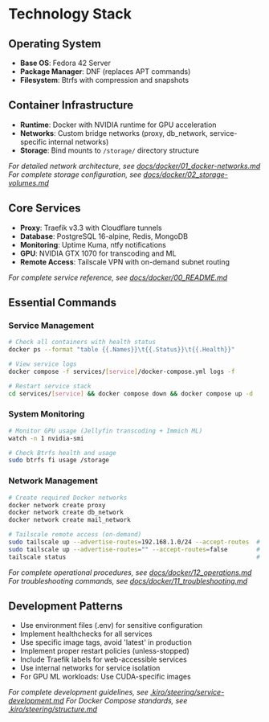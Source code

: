 # Technology Stack

## Operating System
- **Base OS**: Fedora 42 Server
- **Package Manager**: DNF (replaces APT commands)
- **Filesystem**: Btrfs with compression and snapshots

## Container Infrastructure
- **Runtime**: Docker with NVIDIA runtime for GPU acceleration
- **Networks**: Custom bridge networks (proxy, db_network, service-specific internal networks)
- **Storage**: Bind mounts to `/storage/` directory structure

*For detailed network architecture, see [docs/docker/01_docker-networks.md](docs/docker/01_docker-networks.md)*
*For complete storage configuration, see [docs/docker/02_storage-volumes.md](docs/docker/02_storage-volumes.md)*

## Core Services
- **Proxy**: Traefik v3.3 with Cloudflare tunnels
- **Database**: PostgreSQL 16-alpine, Redis, MongoDB
- **Monitoring**: Uptime Kuma, ntfy notifications
- **GPU**: NVIDIA GTX 1070 for transcoding and ML
- **Remote Access**: Tailscale VPN with on-demand subnet routing

*For complete service reference, see [docs/docker/00_README.md](docs/docker/00_README.md)*

## Essential Commands

### Service Management
```bash
# Check all containers with health status
docker ps --format "table {{.Names}}\t{{.Status}}\t{{.Health}}"

# View service logs
docker compose -f services/[service]/docker-compose.yml logs -f

# Restart service stack
cd services/[service] && docker compose down && docker compose up -d
```

### System Monitoring
```bash
# Monitor GPU usage (Jellyfin transcoding + Immich ML)
watch -n 1 nvidia-smi

# Check Btrfs health and usage
sudo btrfs fi usage /storage
```

### Network Management
```bash
# Create required Docker networks
docker network create proxy
docker network create db_network
docker network create mail_network

# Tailscale remote access (on-demand)
sudo tailscale up --advertise-routes=192.168.1.0/24 --accept-routes  # Enable subnet routing
sudo tailscale up --advertise-routes="" --accept-routes=false        # Disable for security
tailscale status                                                     # Check connection status
```

*For complete operational procedures, see [docs/docker/12_operations.md](docs/docker/12_operations.md)*
*For troubleshooting commands, see [docs/docker/11_troubleshooting.md](docs/docker/11_troubleshooting.md)*

## Development Patterns
- Use environment files (.env) for sensitive configuration
- Implement healthchecks for all services
- Use specific image tags, avoid 'latest' in production
- Implement proper restart policies (unless-stopped)
- Include Traefik labels for web-accessible services
- Use internal networks for service isolation
- For GPU ML workloads: Use CUDA-specific images

*For complete development guidelines, see [.kiro/steering/service-development.md](.kiro/steering/service-development.md)*
*For Docker Compose standards, see [.kiro/steering/structure.md](.kiro/steering/structure.md)*
